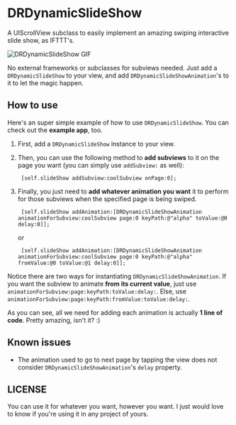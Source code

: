 DRDynamicSlideShow
==================

A UIScrollView subclass to easily implement an amazing swiping interactive slide show, as IFTTT's.

![DRDynamicSlideShow GIF](https://raw.github.com/Dromaguirre/DRDynamicSlideShow/screenshots/Screenshots/DRDynamicSlideShow.gif)

No external frameworks or subclasses for subviews needed. Just add a `DRDynamicSlideShow` to your view, and add `DRDynamicSlideShowAnimation`'s to it to let the magic happen.

## How to use

Here's an super simple example of how to use `DRDynamicSlideShow`. You can check out the **example app**, too.

1. First, add a `DRDynamicSlideShow` instance to your view.

2. Then, you can use the following method to **add subviews** to it on the page you want (you can simply use `addSubview:` as well):

		[self.slideShow addSubview:coolSubview onPage:0];
		
3. Finally, you just need to **add whatever animation you want** it to perform for those subviews when the specified page is being swiped.

		[self.slideShow addAnimation:[DRDynamicSlideShowAnimation animationForSubview:coolSubview page:0 keyPath:@"alpha" toValue:@0 delay:0]];
	
	or

		[self.slideShow addAnimation:[DRDynamicSlideShowAnimation animationForSubview:coolSubview page:0 keyPath:@"alpha" fromValue:@0 toValue:@1 delay:0]];

Notice there are two ways for instantiating `DRDynamicSlideShowAnimation`. If you want the subview to animate **from its current value**, just use `animationForSubview:page:keyPath:toValue:delay:`. Else, use `animationForSubview:page:keyPath:fromValue:toValue:delay:`.

As you can see, all we need for adding each animation is actually **1 line of code**. Pretty amazing, isn't it? :)

## Known issues

- The animation used to go to next page by tapping the view does not consider `DRDynamicSlideShowAnimation`'s `delay` property.

## LICENSE

You can use it for whatever you want, however you want. I just would love to know if you're using it in any project of yours.
